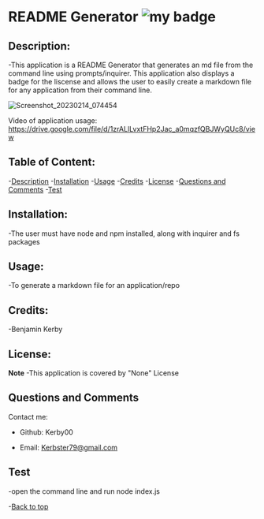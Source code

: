 # README Generator      ![my badge](https://badgen.net/badge/liscense/None/blue)

## Description:
-This application is a README Generator that generates an md file from the command line using prompts/inquirer. This application also displays a badge for the liscense and allows the user to easily create a markdown file for any application from their command line.

![Screenshot_20230214_074454](https://user-images.githubusercontent.com/119148777/218915462-851e0adc-3ed0-4d1e-8514-bee459e59c4f.png)

Video of application usage: https://drive.google.com/file/d/1zrALlLvxtFHp2Jac_a0mqzfQBJWyQUc8/view

## Table of Content:
-[Description](#description)
-[Installation](#installation)
-[Usage](#usage)
-[Credits](#credits)
-[License](#license)
-[Questions and Comments](#questions-and-comments)
-[Test](#test)
## Installation:
-The user must have node and npm installed, along with inquirer and fs packages

## Usage:
-To generate a markdown file for an application/repo

## Credits:
-Benjamin Kerby

## License: 
**Note**
-This application is covered by "None" License

## Questions and Comments
Contact me:
- Github:  Kerby00

- Email:  Kerbster79@gmail.com

## Test
-open the command line and run node index.js

-[Back to top](# )
